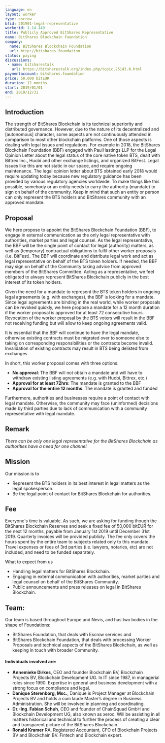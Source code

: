 ```yaml
---
language: en
layout: worker
type: escrow
bfid: 201901-legal-representative
workerid: 1.14.149
title: Publicly Approved BitShares Representative
name: BitShares Blockchain Foundation
company:
  name: BitShares Blockchain Foundation
  url: http://bitshares.foundation
status: paying
discussions:
 - name: bitsharestalk
   url: https://bitsharestalk.org/index.php/topic,25143.0.html
paymentaccount: bitshares.foundation
price: 50,000 bitEUR
duration: 12 months
start: 2019/01/01
end: 2019/12/31
---
```


## Introduction

The strength of BitShares Blockchain is its technical superiority and distributed governance. However, due to the nature of its decentralized and [autonomous] character, some aspects are not continuously attended in comparison to most other blockchain platforms. One of those aspects is dealing with legal issues and regulations. For example in 2018, the BitShares Blockchain Foundation (BBF) engaged with PaulHastings LLP for the Legal Opinion Letter about the legal status of the core native token BTS, dealt with Bittrex Inc., Huobi and other exchange listings, and organized BitFest. Legal issues like this are not static in our space, and require ongoing maintenance. The legal opinion letter about BTS obtained early 2018 would require updating today because new regulatory guidance has been provided by various regulatory agencies worldwide. To make things like this possible, somebody or an entity needs to carry the authority (mandate) to sign on behalf of the community. Keep in mind that such an entity or person can only represent the BTS holders and BitShares community with an approved mandate.

## Proposal

We here propose to appoint the BitShares Blockchain Foundation (BBF), to engage in external communication as the only legal representative with authorities, market parties and legal counsel. As the legal representative, the BBF will be the single point of contact for legal (authority) matters, as well as (temporary) contractual obligations to fulfil other worker proposals (i.e. BitFest). The BBF will coordinate and distribute legal work and act as legal representative on behalf of the BTS token holders. If needed, the BBF may sign on behalf of the Community taking advice from approved members of the BitShares Committee. Acting as a representative, we feel obligated to always represent BitShares Blockchain publicly in the best interest of its token holders.

Given the need for a mandate to represent the BTS token holders in ongoing legal agreements (e.g. with exchanges), the BBF is looking for a mandate. Since legal agreements are binding in the real world, while worker proposals can be revoked quickly, we here propose a mandate for a 12 month duration if the worker proposal is approved for at least 72 consecutive hours. Revocation of the worker proposal by the BTS voters will result in the BBF not receiving funding but will allow to keep ongoing agreements valid.

It is essential that the BBF will continue to have the legal mandate, otherwise existing contracts must be migrated over to someone else to taking on corresponding responsibilities or the contracts become invalid. Invalidation of existing contracts may result in BTS being delisted from exchanges.

In short, this worker proposal comes with three options:

- **No approval**: The BBF will not obtain a mandate and will have to withdraw existing listing agreements (e.g. with Huobi, Bittrex, etc.)
- **Approval for at least 72hrs**: The mandate is granted to the BBF
- **Approval for the entire 12 months**: The mandate is granted and funded

Furthermore, authorities and businesses require a point of contact with legal mandate. Otherwise, the community may face (uninformed) decisions made by third parties due to lack of communication with a community representative with legal mandate.

## Remark

*There can be only one legal representative for the BitShares Blockchain as authorities have a need for one channel.*

## Mission

Our mission is to

-   Represent the BTS holders in its best interest in legal matters as the legal spokesperson.
-   Be the legal point of contact for BitShares Blockchain for authorities.
    
## Fee

Everyone's time is valuable. As such, we are asking for funding though the BitShares Blockchain Reserves and seek a fixed fee of 50,000 bitEUR for the next 12 months, payable from January 1st 2019 until December 31st 2019. Quarterly invoices will be provided publicly. The fee only covers the hours spent by the entire team to subjects related only to this mandate. Travel expenses or fees of 3rd parties (i.e. lawyers, notaries, etc) are not included, and need to be funded separately.

What to expect from us

-   Handling legal matters for BitShares Blockchain.
-   Engaging in external communication with authorities, market parties and legal counsel on behalf of the BitShares Community.
-   Public announcements and press releases on legal in BitShares Blockchain.

## Team:

Our team is based throughout Europe and Nevis, and has two bodies in the shape of Foundations:

-   BitShares Foundation, that deals with Escrow services and
-   BitShares Blockchain Foundation, that deals with processing Worker Proposals and technical aspects of the BitShares Blockchain, as well as keeping in touch with broader Community.
    
#### Individuals involved are:

- **Annemieke Dirkes**, CEO and founder Blockchain BV, Blockchain Projects BV, Blockchain Development UG. In IT since 1987, in managerial roles since 1990. Expertise in general and business development with a strong focus on compliance and legal.    
- **Danique Sterenborg, Msc.**, Danique is Project Manager at Blockchain Projects BV and holds a cum laude Master’s degree in Business Administration. She will be involved in planning and coordinating.
- **Dr.-Ing. Fabian Schuh**, CEO and founder of ChainSquad GmbH and Blockchain Development UG, also known as xeroc. Will be assisting in all matters historical and technical to further the process of creating a clear and transparent picture of the BitShares Blockchain.
- **Ronald Kramer** RA, Registered Accountant, CFO of Blockchain Projects BV and Blockchain BV. Fintech and Blockchain expert.
